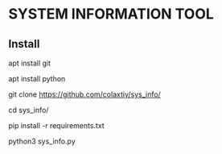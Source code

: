 # SYSTEM INFORMATION TOOL

## Install

  apt install git
  
  apt install python
  
  git clone https://github.com/colaxtiy/sys_info/
  
  cd sys_info/
  
  pip install -r requirements.txt
  
  python3 sys_info.py
###
